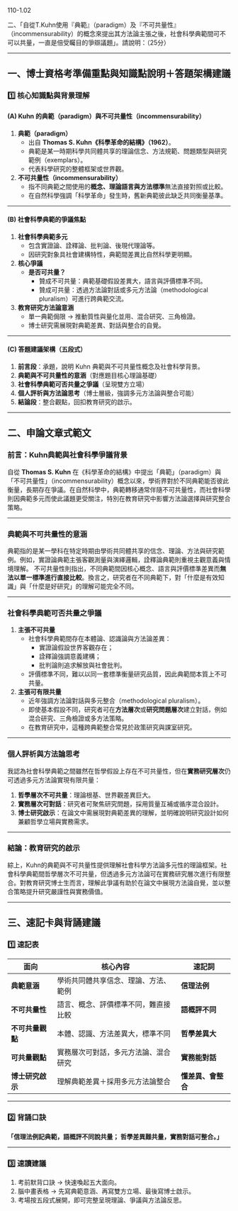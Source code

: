 110-1.02

二、「自從T.Kuhn使用『典範』（paradigm）及『不可共量性』（incommensurability）的概念來提出其方法論主張之後，社會科學典範間可不可以共量，一直是倍受矚目的爭辯議題」。請說明：（25分）

----------------

## **一、博士資格考準備重點與知識點說明＋答題架構建議**

### 1️⃣ **核心知識點與背景理解**

#### **(A) Kuhn 的典範（paradigm）與不可共量性（incommensurability）**

1. **典範（paradigm）**
   - 出自 **Thomas S. Kuhn《科學革命的結構》（1962）**。
   - 典範是某一時期科學共同體共享的理論信念、方法規範、問題類型與研究範例（exemplars）。
   - 代表科學研究的整體框架或世界觀。
2. **不可共量性（incommensurability）**
   - 指不同典範之間使用的**概念、理論語言與方法標準**無法直接對照或比較。
   - 在自然科學強調「科學革命」發生時，舊新典範彼此缺乏共同衡量基準。

------

#### **(B) 社會科學典範的爭議焦點**

1. **社會科學典範多元**
   - 包含實證論、詮釋論、批判論、後現代理論等。
   - 因研究對象具社會建構特性，典範間差異比自然科學更明顯。
2. **核心爭議**
   - **是否可共量？**
     - 贊成不可共量：典範基礎假設差異大，語言與評價標準不同。
     - 贊成可共量：透過方法論對話或多元方法論（methodological pluralism）可進行跨典範交流。
3. **教育研究方法論意涵**
   - 單一典範侷限 → 推動質性與量化並用、混合研究、三角檢證。
   - 博士研究需展現對典範差異、對話與整合的自覺。

------

#### **(C) 答題建議架構（五段式）**

1. **前言段**：承題，說明 Kuhn 典範與不可共量性概念及社會科學背景。
2. **典範與不可共量性的意涵**（對應題目核心理論基礎）
3. **社會科學典範可否共量之爭議**（呈現雙方立場）
4. **個人評析與方法論思考**（博士層級，強調多元方法論與整合可能）
5. **結論段**：整合觀點，回扣教育研究的啟示。

------

## **二、申論文章式範文**

### **前言：Kuhn典範與社會科學爭議背景**

自從 **Thomas S. Kuhn** 在《科學革命的結構》中提出「典範」（paradigm）與「不可共量性」（incommensurability）概念以來，學術界對於不同典範能否彼此衡量，長期存在爭議。在自然科學中，典範轉移通常伴隨不可共量性，而社會科學則因典範多元而使此議題更受關注，特別在教育研究中影響方法論選擇與研究整合策略。

------

### **典範與不可共量性的意涵**

典範指的是某一學科在特定時期由學術共同體共享的信念、理論、方法與研究範例。例如，實證論典範主張客觀測量與演繹邏輯，詮釋論典範則重視主觀意義與情境理解。
 不可共量性則指出，不同典範間因核心概念、語言與評價標準差異而**無法以單一標準進行直接比較**。換言之，研究者在不同典範下，對「什麼是有效知識」與「什麼是好研究」的理解可能完全不同。

------

### **社會科學典範可否共量之爭議**

1. **主張不可共量**
   - 社會科學典範間存在本體論、認識論與方法論差異：
     - 實證論假設世界客觀存在；
     - 詮釋論強調意義建構；
     - 批判論則追求解放與社會批判。
   - 評價標準不同，難以以同一套標準衡量研究品質，因此典範間本質上不可共量。
2. **主張可有限共量**
   - 近年強調方法論對話與多元整合（methodological pluralism）。
   - 即使基本假設不同，研究者可在**方法層次**或**研究問題層次**建立對話，例如混合研究、三角檢證或多方法策略。
   - 在教育研究中，這種跨典範整合常見於政策研究與課室研究。

------

### **個人評析與方法論思考**

我認為社會科學典範之間雖然在哲學假設上存在不可共量性，但在**實務研究層次**仍可透過多元方法論實現有限共量：

1. **哲學層次不可共量**：理論根基、世界觀差異巨大。
2. **實務層次可對話**：研究者可聚焦研究問題，採用質量互補或循序混合設計。
3. **博士研究啟示**：在論文中需展現對典範差異的理解，並明確說明研究設計如何兼顧哲學立場與實務需求。

------

### **結論：教育研究的啟示**

綜上，Kuhn的典範與不可共量性提供理解社會科學方法論多元性的理論框架。社會科學典範間哲學層次不可共量，但透過多元方法論可在實務研究層次進行有限整合。對教育研究博士生而言，理解此爭議有助於在論文中展現方法論自覺，並以整合策略提升研究嚴謹性與實務價值。

------

## **三、速記卡與背誦建議**

### 1️⃣ 速記表

| **面向**         | **核心內容**                         | **速記詞**         |
| ---------------- | ------------------------------------ | ------------------ |
| **典範意涵**     | 學術共同體共享信念、理論、方法、範例 | **信理法例**       |
| **不可共量性**   | 語言、概念、評價標準不同，難直接比較 | **語概評不同**     |
| **不可共量觀點** | 本體、認識、方法差異大，標準不同     | **哲學差異大**     |
| **可共量觀點**   | 實務層次可對話，多元方法論、混合研究 | **實務能對話**     |
| **博士研究啟示** | 理解典範差異＋採用多元方法論整合     | **懂差異、會整合** |

------

### 2️⃣ 背誦口訣

**「信理法例記典範，語概評不同說共量；
 哲學差異難共量，實務對話可整合。」**

------

### 3️⃣ 速讀建議

1. 考前默背口訣 → 快速喚起五大面向。
2. 腦中畫表格 → 先寫典範意涵、再寫雙方立場、最後寫博士啟示。
3. 考場按五段式展開，即可完整呈現理論、爭議與方法論反思。